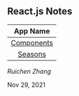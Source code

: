 ## React.js Notes

| App Name |
| :----: |
| [Components](./components) |
| [Seasons](./seasons) |

*Ruichen Zhang*

Nov 29, 2021
